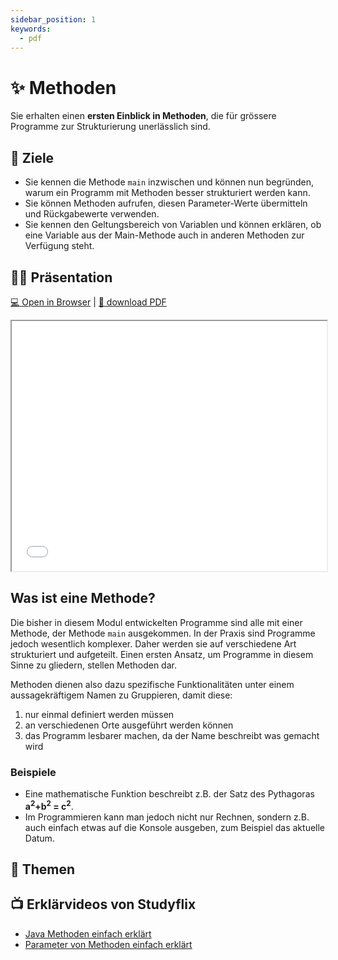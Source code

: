 ```yaml
---
sidebar_position: 1
keywords:
  - pdf
---
```


# ✨ Methoden

Sie erhalten einen **ersten Einblick in Methoden**, die für grössere Programme
zur Strukturierung unerlässlich sind. 

## :dart: Ziele

- Sie kennen die Methode `main` inzwischen und können nun begründen, warum ein
  Programm mit Methoden besser strukturiert werden kann.
- Sie können Methoden aufrufen, diesen Parameter-Werte übermitteln und
  Rückgabewerte verwenden.
- Sie kennen den Geltungsbereich von Variablen und können erklären, ob eine
  Variable aus der Main-Methode auch in anderen Methoden zur Verfügung steht.

## :man_teacher: Präsentation

[:computer: Open in Browser](pathname:///slides/methoden) |
[:floppy_disk: download PDF](pathname:///slides/methoden.pdf)

<iframe src="/bbzbl-modul-319/slides/methoden" width="100%" height="400px"></iframe>

## Was ist eine Methode?

Die bisher in diesem Modul entwickelten Programme sind alle mit einer Methode,
der Methode `main` ausgekommen. In der Praxis sind Programme jedoch wesentlich
komplexer. Daher werden sie auf verschiedene Art strukturiert und aufgeteilt.
Einen ersten Ansatz, um Programme in diesem Sinne zu gliedern, stellen Methoden
dar.

Methoden dienen also dazu spezifische Funktionalitäten unter einem
aussagekräftigem Namen zu Gruppieren, damit diese:

1. nur einmal definiert werden müssen
2. an verschiedenen Orte ausgeführt werden können
3. das Programm lesbarer machen, da der Name beschreibt was gemacht wird

### Beispiele

- Eine mathematische Funktion beschreibt z.B. der Satz des Pythagoras **a<sup>2</sup>+b<sup>2</sup> = c<sup>2</sup>**.
- Im Programmieren kann man jedoch nicht nur Rechnen, sondern z.B. auch einfach
  etwas auf die Konsole ausgeben, zum Beispiel das aktuelle Datum.

## :open_book: Themen

<DocCardList className="pdf-exclude"/>

## :tv: Erklärvideos von Studyflix

- [Java Methoden einfach erklärt](https://studyflix.de/informatik/java-methoden-1901)
- [Parameter von Methoden einfach erklärt](https://studyflix.de/informatik/parameter-von-methoden-426)
